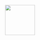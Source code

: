 <div id="header" align="center">
  <img src="https://media.giphy.com/media/KeUoFXwyzOksZrJ6D6/giphy.gif" width="100"/>
</div>
